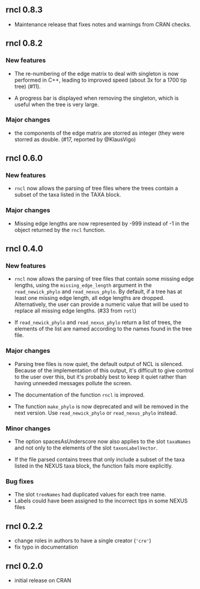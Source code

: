 ## rncl 0.8.3

* Maintenance release that fixes notes and warnings from CRAN checks.

## rncl 0.8.2

### New features

* The re-numbering of the edge matrix to deal with singleton is now performed in
  C++, leading to improved speed (about 3x for a 1700 tip tree) (#11).

* A progress bar is displayed when removing the singleton, which is useful when
  the tree is very large.

### Major changes

* the components of the edge matrix are storred as integer (they were storred as
  double. (#17, reported by @KlausVigo)

## rncl 0.6.0

### New features

* `rncl` now allows the parsing of tree files where the trees contain a subset
  of the taxa listed in the TAXA block.

### Major changes

* Missing edge lengths are now represented by -999 instead of -1 in the object
  returned by the `rncl` function.

## rncl 0.4.0

### New features

* `rncl` now allows the parsing of tree files that contain some missing edge
  lengths, using the `missing_edge_length` argument in the `read_newick_phylo`
  and `read_nexus_phylo`. By default, if a tree has at least one missing edge
  length, all edge lengths are dropped. Alternatively, the user can provide a
  numeric value that will be used to replace all missing edge lengths. (#33 from
  `rotl`)

* If `read_newick_phylo` and `read_nexus_phylo` return a list of trees, the
  elements of the list are named according to the names found in the tree file.

### Major changes

* Parsing tree files is now quiet, the default output of NCL is
  silenced. Because of the implementation of this output, it's difficult to give
  control to the user over this, but it's probably best to keep it quiet rather
  than having unneeded messages pollute the screen.

* The documentation of the function `rncl` is improved.

* The function `make_phylo` is now deprecated and will be removed in the next
  version. Use `read_newick_phylo` or `read_nexus_phylo` instead.

### Minor changes

* The option spacesAsUnderscore now also applies to the slot `taxaNames` and not
  only to the elements of the slot `taxonLabelVector`.

* If the file parsed contains trees that only include a subset of the taxa
  listed in the NEXUS taxa block, the function fails more explicitly.

### Bug fixes

* The slot `treeNames` had duplicated values for each tree name.
* Labels could have been assigned to the incorrect tips in some NEXUS files

## rncl 0.2.2

* change roles in authors to have a single creator (`'cre'`)
* fix typo in documentation

## rncl 0.2.0

* initial release on CRAN
